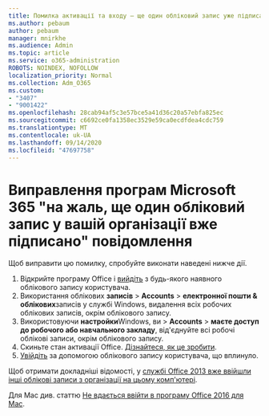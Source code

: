 ```yaml
---
title: Помилка активації та входу – ще один обліковий запис уже підписано
ms.author: pebaum
author: pebaum
manager: mnirkhe
ms.audience: Admin
ms.topic: article
ms.service: o365-administration
ROBOTS: NOINDEX, NOFOLLOW
localization_priority: Normal
ms.collection: Adm_O365
ms.custom:
- "3407"
- "9001422"
ms.openlocfilehash: 28cab94af5c3e57bce5a41d36c20a57ebfa825ec
ms.sourcegitcommit: c6692ce0fa1358ec3529e59ca0ecdfdea4cdc759
ms.translationtype: MT
ms.contentlocale: uk-UA
ms.lasthandoff: 09/14/2020
ms.locfileid: "47697758"
---
```

# <a name="fixing-the-microsoft-365-apps-sorry-another-account-from-your-organization-is-already-signed-in-message"></a>Виправлення програм Microsoft 365 "на жаль, ще один обліковий запис у вашій організації вже підписано" повідомлення

Щоб виправити цю помилку, спробуйте виконати наведені нижче дії.

1. Відкрийте програму Office і [вийдіть](https://support.office.com/article/5a20dc11-47e9-4b6f-945d-478cb6d92071) з будь-якого наявного облікового запису користувача.   
2. Використання облікових **записів**  >  **Accounts**  >  **електронної пошти & облікових**записів у службі Windows, видалення всіх робочих облікових записів, окрім облікового запису. 
3. Використовуючи **настройки**Windows, ви  >  **Accounts**  >  **маєте доступ до робочого або навчального закладу**, від'єднуйте всі робочі облікові записи, окрім облікового запису. 
4. Скиньте стан активації Office. [Дізнайтеся, як це зробити](https://docs.microsoft.com/office365/troubleshoot/activation/reset-office-365-proplus-activation-state
).
5. [Увійдіть](https://support.office.com/article/628ea040-f265-49de-b986-be09c3ebf8a9) за допомогою облікового запису користувача, що вплинуло. 

Щоб отримати докладніші відомості, у [службі Office 2013 вже ввійшли інші облікові записи з організації на цьому комп'ютері](https://docs.microsoft.com/office/troubleshoot/error-messages/another-account-already-signed-in).

Для Mac див. статтю [Не вдається ввійти в програму Office 2016 для Mac](https://docs.microsoft.com/office365/troubleshoot/authentication/sign-in-to-office-2016-for-mac-fail).